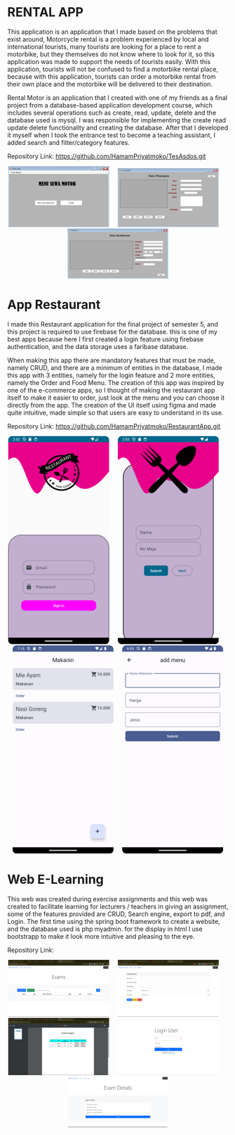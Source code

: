# RENTAL APP

This application is an application that I made based on the problems that exist around, Motorcycle rental is a problem experienced by local and international tourists, many tourists are looking for a place to rent a motorbike, but they themselves do not know where to look for it, so this application was made to support the needs of tourists easily. With this application, tourists will not be confused to find a motorbike rental place, because with this application, tourists can order a motorbike rental from their own place and the motorbike will be delivered to their destination.

Rental Motor is an application that I created with one of my friends as a final project from a database-based application development course, which includes several operations such as create, read, update, delete and the database used is mysql. I was responsible for implementing the create read update delete functionality and creating the database. After that I developed it myself when I took the entrance test to become a teaching assistant, I added search and filter/category features. 

Repository Link: https://github.com/HamamPriyatmoko/TesAsdos.git <br>
<p align="center">
<img src="image/Menu.png" width="230"  title="App">&nbsp;&nbsp;&nbsp;&nbsp;&nbsp;<img src="image/Data Diri.png" width="230" title="App">&nbsp;&nbsp;&nbsp;&nbsp;&nbsp;<img src="image/Data Kendaraan.png" width="230" title="App">
</p>

# App Restaurant
I made this Restaurant application for the final project of semester 5, and this project is required to use firebase for the database. this is one of my best apps because here I first created a login feature using firebase authentication, and the data storage uses a faribase database.

When making this app there are mandatory features that must be made, namely CRUD, and there are a minimum of entities in the database, I made this app with 3 entities, namely for the login feature and 2 more entities, namely the Order and Food Menu. The creation of this app was inspired by one of the e-commerce apps, so I thought of making the restaurant app itself to make it easier to order, just look at the menu and you can choose it directly from the app. The creation of the UI itself using figma and made quite intuitive, made simple so that users are easy to understand in its use.

Repository Link: https://github.com/HamamPriyatmoko/RestaurantApp.git<br>
<p align="center">
<img src="image/Login Restaurant.png" width="230"  title="App Restaurant">&nbsp;&nbsp;&nbsp;&nbsp;&nbsp;<img src="image/Restaurant2.png" width="230" title="App Restaurant">&nbsp;&nbsp;&nbsp;&nbsp;&nbsp;<img src="image/Restaurant3.png" width="230" title="App Restaurant">&nbsp;&nbsp;&nbsp;&nbsp;&nbsp;<img src="image/Restaurant4.png" width="230" title="App Restaurant">
</p>

# Web E-Learning
This web was created during exercise assignments and this web was created to facilitate learning for lecturers / teachers in giving an assignment,
some of the features provided are CRUD, Search engine, export to pdf, and Login. The first time using the spring boot framework to create a website, 
and the database used is php myadmin. for the display in html I use bootstrapp to make it look more intuitive and pleasing to the eye.

Repository Link:
<p align="center">
<img src="image/web1.png" width="230"  title="E-Lerning">&nbsp;&nbsp;&nbsp;&nbsp;&nbsp;<img src="image/web2.png" width="230" title="E-Learning">&nbsp;&nbsp;&nbsp;&nbsp;&nbsp;<img src="image/Web3.png" width="230" title="E-Learning">&nbsp;&nbsp;&nbsp;&nbsp;&nbsp;<img src="image/web4.png" width="230" title="E-Learning">&nbsp;&nbsp;&nbsp;&nbsp;&nbsp;<img src="image/web5.png" width="230" title="E-Learning">
</p>
